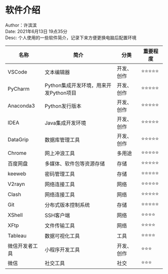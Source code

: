 软件介绍
=======
Author：许滨滨  
Date: 2021年6月13日 19点35分  
Desc: 个人使用的一些软件简介，记录下来方便更换电脑后配置环境

| 名称 | 简介 | 分类 | 重要程度 |
| ---- | ---- | ---- | ----|
|  VSCode | 文本编辑器 | 开发、创作 | ⭐⭐⭐⭐⭐ |
| PyCharm | Python集成开发环境，用来开发Python项目 | 开发、创作 | ⭐⭐⭐⭐⭐ |
| Anaconda3 | Python发行版本 | 开发、创作 | ⭐⭐⭐⭐⭐ |
| IDEA | Java集成开发环境 | 开发、创作 | ⭐⭐⭐⭐⭐ |
| DataGrip | 数据库管理工具 | 开发、创作 | ⭐⭐⭐⭐⭐ |
| Chrome | 网上冲浪工具| 多用途 | ⭐⭐⭐⭐⭐ |
| 百度网盘 | 多媒体、软件包等资源存储 | 存储 | ⭐⭐⭐⭐⭐ |
| keeweb | 密码管理工具 | 存储 | ⭐⭐⭐⭐⭐ |
| V2rayn | 网络连接工具 | 网络 | ⭐⭐⭐⭐⭐ |
| Clash | 网络连接工具 | 网络 | ⭐⭐⭐⭐⭐ |
| Git | 分布式版本控制系统 | 存储 | ⭐⭐⭐⭐⭐ |
| XShell |  SSH客户端 | 网络 | ⭐⭐⭐⭐ |
| XFtp | 文件传输工具 | 网络 | ⭐⭐⭐⭐ |
| Tableau | 数据可视化工具 | 工具 | ⭐⭐⭐⭐ |
| 微信开发者工具 | 小程序开发工具 | 开发、创作 | ⭐⭐⭐ |
| 微信 | 社交工具 | 社交 | ⭐⭐⭐ |


